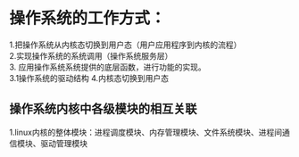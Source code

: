 # 操作系统的工作方式：
1.把操作系统从内核态切换到用户态（用户应用程序到内核的流程）  
2.实现操作系统的系统调用（操作系统服务层）   
3. 应用操作系统系统提供的底层函数，进行功能的实现。  
3.1操作系统的驱动结构
4.内核态切换到用户态  
## 操作系统内核中各级模块的相互关联  
1.linux内核的整体模块：进程调度模块、内存管理模块、文件系统模块、进程间通信模块、驱动管理模块
